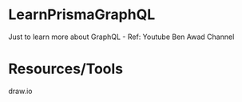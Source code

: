 # LearnPrismaGraphQL
Just to learn more about GraphQL - Ref: Youtube Ben Awad Channel

# Resources/Tools
draw.io
